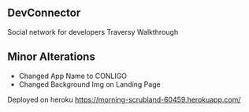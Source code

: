 ## DevConnector
Social network for developers
Traversy Walkthrough

## Minor Alterations

- Changed App Name to CONLIGO
- Changed Background Img on Landing Page


Deployed on heroku
https://morning-scrubland-60459.herokuapp.com/

